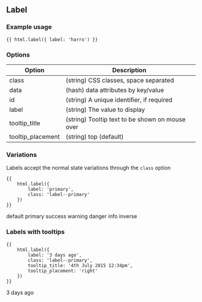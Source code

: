 ## Label

### Example usage

    {{ html.label({ label: 'harro') }}

### Options

Option              | Description
------------------- | ----------------------------------------------------------
class               | (string) CSS classes, space separated
data                | (hash) data attributes by key/value
id                  | (string) A unique identifier, if required
label               | (string) The value to display
tooltip_title       | (string) Tooltip text to be shown on mouse over
tooltip_placement   | (string) top (default) | right | bottom | left

### Variations

Labels accept the normal state variations through the `class` option

    {{
        html.label({
            label: 'primary',
            class: 'label--primary'
        })
    }}

<span class="label">default</span>
<span class="label label--primary">primary</span>
<span class="label label--success">success</span>
<span class="label label--warning">warning</span>
<span class="label label--danger">danger</span>
<span class="label label--info">info</span>
<span class="label label--inverse">inverse</span>

### Labels with tooltips

    {{
        html.label({
            label: '3 days ago',
            class: 'label--primary',
            tooltip_title: '4th July 2015 12:34pm',
            tooltip_placement: 'right'
        })
    }}

<span class="label label--primary" data-toggle="tooltips" data-placement="right" title="4th July 2015 12:34pm">3 days ago</span>

